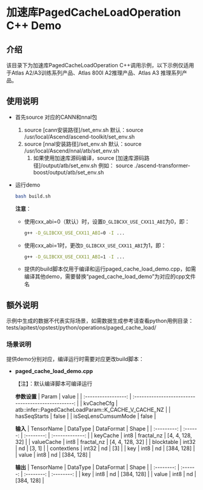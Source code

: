 # 加速库PagedCacheLoadOperation C++ Demo
## 介绍
该目录下为加速库PagedCacheLoadOperation C++调用示例，以下示例仅适用于Atlas A2/A3训练系列产品、Atlas 800I A2推理产品、Atlas A3 推理系列产品。

## 使用说明
- 首先source 对应的CANN和nnal包
    1. source [cann安装路径]/set_env.sh
        默认：source /usr/local/Ascend/ascend-toolkit/set_env.sh
    2. source [nnal安装路径]/set_env.sh
        默认：source /usr/local/Ascend/nnal/atb/set_env.sh
        1. 如果使用加速库源码编译，source [加速库源码路径]/output/atb/set_env.sh
        例如： source ./ascend-transformer-boost/output/atb/set_env.sh

- 运行demo
    ```sh
    bash build.sh
    ```
    **注意**：
    - 使用cxx_abi=0（默认）时，设置`D_GLIBCXX_USE_CXX11_ABI`为0，即：
        ```sh
        g++ -D_GLIBCXX_USE_CXX11_ABI=0 -I ...
        ```
    - 使用cxx_abi=1时，更改`D_GLIBCXX_USE_CXX11_ABI`为1，即：
        ```sh
        g++ -D_GLIBCXX_USE_CXX11_ABI=1 -I ...
        ```
    - 提供的build脚本仅用于编译和运行paged_cache_load_demo.cpp，如需编译其他demo，需要替换“paged_cache_load_demo”为对应的cpp文件名

## 额外说明
示例中生成的数据不代表实际场景，如需数据生成参考请查看python用例目录：
tests/apitest/opstest/python/operations/paged_cache_load/

### 场景说明
提供demo分别对应，编译运行时需要对应更改build脚本：
- **paged_cache_load_demo.cpp**

    【注】：默认编译脚本可编译运行

    **参数设置**
    |        Param        |                        value                        |
    | :-----------------: | :-------------------------------------------------: |
    |     kvCacheCfg      | atb::infer::PagedCacheLoadParam::K_CACHE_V_CACHE_NZ |
    |    hasSeqStarts     |                        false                        |
    | isSeqLensCumsumMode |                        false                        |

    **输入**
    | TensorName  | DataType | DataFormat |      Shape      |
    | :---------: | :------: | :--------: | :-------------: |
    |  keyCache   |   int8   | fractal_nz | [4, 4, 128, 32] |
    | valueCache  |   int8   | fractal_nz | [4, 4, 128, 32] |
    | blocktable  |  int32   |     nd     |     [3, 1]      |
    | contextlens |  int32   |     nd     |       [3]       |
    |     key     |   int8   |     nd     |   [384, 128]    |
    |    value    |   int8   |     nd     |   [384, 128]    |

    **输出**
    | TensorName | DataType | DataFormat |   Shape    |
    | :--------: | :------: | :--------: | :--------: |
    |    key     |   int8   |     nd     | [384, 128] |
    |   value    |   int8   |     nd     | [384, 128] |